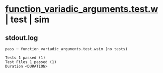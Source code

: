 # [function_variadic_arguments.test.w](../../../../../examples/tests/valid/function_variadic_arguments.test.w) | test | sim

## stdout.log
```log
pass ─ function_variadic_arguments.test.wsim (no tests)
 
Tests 1 passed (1)
Test Files 1 passed (1)
Duration <DURATION>
```

